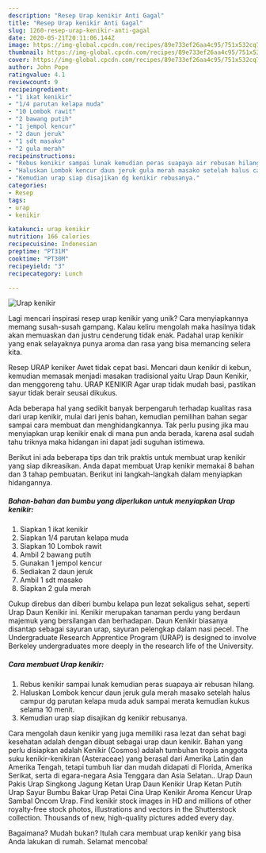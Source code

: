 ```yaml
---
description: "Resep Urap kenikir Anti Gagal"
title: "Resep Urap kenikir Anti Gagal"
slug: 1260-resep-urap-kenikir-anti-gagal
date: 2020-05-21T20:11:06.144Z
image: https://img-global.cpcdn.com/recipes/89e733ef26aa4c95/751x532cq70/urap-kenikir-foto-resep-utama.jpg
thumbnail: https://img-global.cpcdn.com/recipes/89e733ef26aa4c95/751x532cq70/urap-kenikir-foto-resep-utama.jpg
cover: https://img-global.cpcdn.com/recipes/89e733ef26aa4c95/751x532cq70/urap-kenikir-foto-resep-utama.jpg
author: John Pope
ratingvalue: 4.1
reviewcount: 9
recipeingredient:
- "1 ikat kenikir"
- "1/4 parutan kelapa muda"
- "10 Lombok rawit"
- "2 bawang putih"
- "1 jempol kencur"
- "2 daun jeruk"
- "1 sdt masako"
- "2 gula merah"
recipeinstructions:
- "Rebus kenikir sampai lunak kemudian peras suapaya air rebusan hilang."
- "Haluskan Lombok kencur daun jeruk gula merah masako setelah halus campur dg parutan kelapa muda aduk sampai merata kemudian kukus selama 10 menit."
- "Kemudian urap siap disajikan dg kenikir rebusanya."
categories:
- Resep
tags:
- urap
- kenikir

katakunci: urap kenikir 
nutrition: 166 calories
recipecuisine: Indonesian
preptime: "PT31M"
cooktime: "PT30M"
recipeyield: "3"
recipecategory: Lunch

---
```



![Urap kenikir](https://img-global.cpcdn.com/recipes/89e733ef26aa4c95/751x532cq70/urap-kenikir-foto-resep-utama.jpg)

Lagi mencari inspirasi resep urap kenikir yang unik? Cara menyiapkannya memang susah-susah gampang. Kalau keliru mengolah maka hasilnya tidak akan memuaskan dan justru cenderung tidak enak. Padahal urap kenikir yang enak selayaknya punya aroma dan rasa yang bisa memancing selera kita.

Resep URAP keniker Awet tidak cepat basi. Mencari daun kenikir di kebun, kemudian memasak menjadi masakan tradisional yaitu Urap Daun Kenikir, dan menggoreng tahu. URAP KENIKIR Agar urap tidak mudah basi, pastikan sayur tidak berair seusai dikukus.

Ada beberapa hal yang sedikit banyak berpengaruh terhadap kualitas rasa dari urap kenikir, mulai dari jenis bahan, kemudian pemilihan bahan segar sampai cara membuat dan menghidangkannya. Tak perlu pusing jika mau menyiapkan urap kenikir enak di mana pun anda berada, karena asal sudah tahu triknya maka hidangan ini dapat jadi suguhan istimewa.


Berikut ini ada beberapa tips dan trik praktis untuk membuat urap kenikir yang siap dikreasikan. Anda dapat membuat Urap kenikir memakai 8 bahan dan 3 tahap pembuatan. Berikut ini langkah-langkah dalam menyiapkan hidangannya.

<!--inarticleads1-->

##### Bahan-bahan dan bumbu yang diperlukan untuk menyiapkan Urap kenikir:

1. Siapkan 1 ikat kenikir
1. Siapkan 1/4 parutan kelapa muda
1. Siapkan 10 Lombok rawit
1. Ambil 2 bawang putih
1. Gunakan 1 jempol kencur
1. Sediakan 2 daun jeruk
1. Ambil 1 sdt masako
1. Siapkan 2 gula merah


Cukup direbus dan diberi bumbu kelapa pun lezat sekaligus sehat, seperti Urap Daun Kenikir ini. Kenikir merupakan tanaman perdu yang berdaun majemuk yang bersilangan dan berhadapan. Daun Kenikir biasanya disantap sebagai sayuran urap, sayuran pelengkap dalam nasi pecel. The Undergraduate Research Apprentice Program (URAP) is designed to involve Berkeley undergraduates more deeply in the research life of the University. 

<!--inarticleads2-->

##### Cara membuat Urap kenikir:

1. Rebus kenikir sampai lunak kemudian peras suapaya air rebusan hilang.
1. Haluskan Lombok kencur daun jeruk gula merah masako setelah halus campur dg parutan kelapa muda aduk sampai merata kemudian kukus selama 10 menit.
1. Kemudian urap siap disajikan dg kenikir rebusanya.


Cara mengolah daun kenikir yang juga memiliki rasa lezat dan sehat bagi kesehatan adalah dengan dibuat sebagai urap daun kenikir. Bahan yang perlu disiapkan adalah Kenikir (Cosmos) adalah tumbuhan tropis anggota suku kenikir-kenikiran (Asteraceae) yang berasal dari Amerika Latin dan Amerika Tengah, tetapi tumbuh liar dan mudah didapati di Florida, Amerika Serikat, serta di egara-negara Asia Tenggara dan Asia Selatan.. Urap Daun Pakis Urap Singkong Jagung Ketan Urap Daun Kenikir Urap Ketan Putih Urap Sayur Bumbu Bakar Urap Petai Cina Urap Kenikir Aroma Kencur Urap Sambal Oncom Urap. Find kenikir stock images in HD and millions of other royalty-free stock photos, illustrations and vectors in the Shutterstock collection. Thousands of new, high-quality pictures added every day. 

Bagaimana? Mudah bukan? Itulah cara membuat urap kenikir yang bisa Anda lakukan di rumah. Selamat mencoba!
